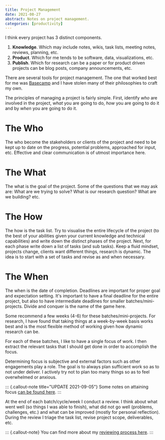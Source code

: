 ```yaml
---
title: Project Management
date: 2021-08-27
abstract: Notes on project management.
categories: [productivity]
---
```


I think every project has 3 distinct components.

1. **Knowledge**. Which may include notes, wikis, task lists, meeting
notes, reviews, planning, etc.
2. **Product**. Which for me tends to be software, data,
visualizations, etc.
3. **Publish**. Which for research can be a paper or for product
driven projects can be blog posts, company announcements, etc.

There are several tools for project management. The one that worked
best for me was [Basecamp](https://basecamp.com) and I have stolen
many of their philosophies to craft my own.

The principles of managing a project is fairly simple. First, identify
*who* are involved in the project, *what* you are going to do, *how*
you are going to do it and by *when* you are going to do it.

# The Who
The who become the stakeholders or clients of the project and need to
be kept up to date on the progress, potential problems, approached for
input, etc. Effective and clear communication is of utmost importance
here.

# The What
The what is the goal of the project. Some of the questions that we may
ask are: What are we trying to solve? What is our research question?
What are we building? etc.

# The How
The how is the task list. Try to visualise the entire lifecycle of the
project (to the best of your abilities given your current knowledge
and technical capabilities) and write down the distinct phases of the
project. Next, for each phase write down a list of tasks (and sub
tasks). Keep a fluid mindset, projects change, clients want different
things, research is dynamic. The idea is to start with a set of tasks
and revise as and when necessary.

# The When
The when is the date of completion. Deadlines are important for proper
goal and expectation setting. It's important to have a final deadline
for the entire project, but also to have intermediate deadlines for
smaller batches/mini-projects. Divide and conquer is the name of the
game here.

Some recommend a few weeks (4-6) for these batches/mini-projects. For
research, I have found that taking things at a week-by-week basis
works best and is the most flexible method of working given how
dynamic research can be.

For each of these batches, I like to have a single focus of work. I
then extract the relevant tasks that I should get done in order to
accomplish the focus.

Determining focus is subjective and external factors such as other
engagements play a role. The goal is to always plan sufficient work so
as to not under deliver. I actively try not to plan too many things so
as to feel overwhelmed or anxious.

::: {.callout-note title="UPDATE 2021-09-05"}
Some notes on attaining focus [can be found here](../focus/index.md).
:::

At the end of each batch/cycle/week I conduct a review. I think about
what went well (so things I was able to finish), what did not go well
(problems, challenges, etc.) and what can be improved (mostly for
personal reflection). During the review I triage the task list, revise
project scope, deliverables, etc.

::: {.callout-note}
You can find more about my [reviewing process here](../productivity/index.md).
:::

